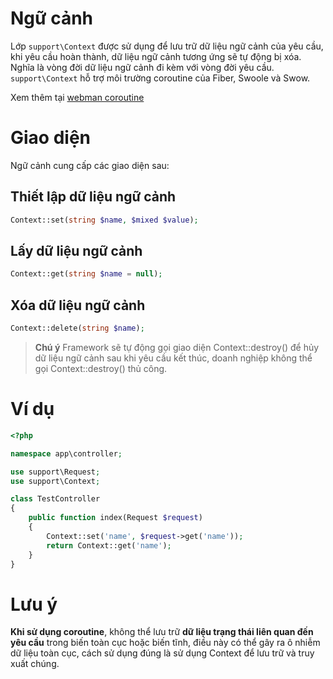 # Ngữ cảnh

Lớp `support\Context` được sử dụng để lưu trữ dữ liệu ngữ cảnh của yêu cầu, khi yêu cầu hoàn thành, dữ liệu ngữ cảnh tương ứng sẽ tự động bị xóa. Nghĩa là vòng đời dữ liệu ngữ cảnh đi kèm với vòng đời yêu cầu. `support\Context` hỗ trợ môi trường coroutine của Fiber, Swoole và Swow.

Xem thêm tại [webman coroutine](./fiber.md)

# Giao diện
Ngữ cảnh cung cấp các giao diện sau:

## Thiết lập dữ liệu ngữ cảnh
```php
Context::set(string $name, $mixed $value);
```

## Lấy dữ liệu ngữ cảnh
```php
Context::get(string $name = null);
```

## Xóa dữ liệu ngữ cảnh
```php
Context::delete(string $name);
```

> **Chú ý**
> Framework sẽ tự động gọi giao diện Context::destroy() để hủy dữ liệu ngữ cảnh sau khi yêu cầu kết thúc, doanh nghiệp không thể gọi Context::destroy() thủ công.

# Ví dụ
```php
<?php

namespace app\controller;

use support\Request;
use support\Context;

class TestController
{
    public function index(Request $request)
    {
        Context::set('name', $request->get('name'));
        return Context::get('name');
    }
}
```

# Lưu ý
**Khi sử dụng coroutine**, không thể lưu trữ **dữ liệu trạng thái liên quan đến yêu cầu** trong biến toàn cục hoặc biến tĩnh, điều này có thể gây ra ô nhiễm dữ liệu toàn cục, cách sử dụng đúng là sử dụng Context để lưu trữ và truy xuất chúng.
